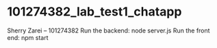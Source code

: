 # 101274382_lab_test1_chatapp
Sherry Zarei – 101274382
Run the backend: node server.js
Run the front end: npm start
  

